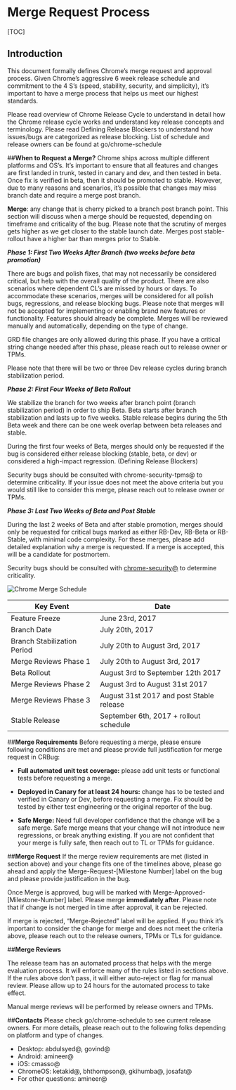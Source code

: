 # Merge Request Process
[TOC]

## **Introduction**


This document formally defines Chrome’s merge request and approval process.
Given Chrome’s aggressive 6 week release schedule and commitment to the 4 S’s
(speed, stability, security, and simplicity), it’s important to have a merge
process that helps us meet our highest standards.

Please read overview of Chrome Release Cycle to understand in detail how the
Chrome release cycle works and understand key release concepts and terminology.
Please read Defining Release Blockers to understand how issues/bugs are
categorized as release blocking. List of schedule and release owners can be
found at go/chrome-schedule


##**When to Request a Merge?**
Chrome ships across multiple different platforms and OS’s. It’s important to
ensure that all features and changes are first landed in trunk, tested in
canary and dev, and then tested in beta. Once fix is verified in beta, then it
should be promoted to stable. However, due to many reasons and scenarios, it’s
possible that changes may miss branch date and require a merge post branch.

**Merge**: any change that is cherry picked to a branch post branch point.
This section will discuss when a merge should be requested, depending on
timeframe and criticality of the bug. Please note that the scrutiny of merges
gets higher as we get closer to the stable launch date. Merges post
stable-rollout have a higher bar than merges prior to Stable.

***Phase 1: First Two Weeks After Branch (two weeks before beta promotion)***

There are bugs and polish fixes, that may not necessarily be considered
critical, but help with the overall quality of the product. There are also
scenarios where dependent CL’s are missed by hours or days. To accommodate
these scenarios, merges will be considered for all polish bugs, regressions,
and release blocking bugs. Please note that merges will not be accepted for
implementing or enabling brand new features or functionality. Features
should already be complete. Merges will be reviewed manually and
automatically, depending on the type of change.

GRD file changes are only allowed during this phase. If you have a critical 
string change needed after this phase, please reach out to release owner or
TPMs.

Please note that there will be two or three Dev release cycles during
branch stabilization period.
      
***Phase 2: First Four Weeks of Beta Rollout***

We stabilize the branch for two weeks after branch point (branch
stabilization period) in order to ship Beta. Beta starts after branch
stabilization and lasts up to five weeks. Stable release begins during
the 5th Beta week and there can be one week overlap between beta releases
and stable.
        
During the first four weeks of Beta, merges should only be requested if
the bug is considered either release blocking (stable, beta, or dev) or
considered a high-impact regression. (Defining Release Blockers)
         
Security bugs should be consulted with chrome-security-tpms@ to
determine criticality. If your issue does not meet the above criteria
but you would still like to consider this merge, please reach out to
release owner or TPMs.
          
 ***Phase 3: Last Two Weeks of Beta and Post Stable***

During the last 2 weeks of Beta and after stable promotion, merges
should only be requested for critical bugs marked as either RB-Dev,
RB-Beta or RB-Stable, with minimal code complexity. For these merges,
please add detailed explanation why a merge is requested. If a merge
is accepted, this will be a candidate for postmortem. 
           
Security bugs should be consulted with [chrome-security@](chrome-security@google.com)
to determine criticality.

![Chrome Merge Schedule](../images/chrome_merge_schedule.png)

Key Event  | Date
------- | --------
Feature Freeze | June 23rd, 2017
Branch Date | July 20th, 2017
Branch Stabilization Period | July 20th to August 3rd, 2017
Merge Reviews Phase 1 | July 20th to August 3rd, 2017
Beta Rollout | August 3rd to September 12th 2017
Merge Reviews Phase 2 | August 3rd to August 31st 2017
Merge Reviews Phase 3 | August 31st 2017 and post Stable release
Stable Release | September 6th, 2017 + rollout schedule

##**Merge Requirements**
Before requesting a merge, please ensure following conditions are met
and please provide full justification for merge request in CRBug:
*   **Full automated unit test coverage:** please add unit tests or
    functional tests before requesting a merge.

*   **Deployed in Canary for at least 24 hours:** change has to
    be tested and verified in Canary or Dev, before requesting a
    merge. Fix should be tested by either test engineering or the
    original reporter of the bug. 

*   **Safe Merge:** Need full developer confidence that the
    change will be a safe merge. Safe merge means that your
    change will not introduce new regressions, or break
    anything existing. If you are not confident that your
    merge is fully safe, then reach out to TL or TPMs for
    guidance.

##**Merge Request**
If the merge review requirements are met (listed in
section above) and your change fits one of the timelines
above, please go ahead and apply the
Merge-Request-[Milestone Number] label on the bug and
please provide justification in the bug.

Once Merge is approved, bug will be marked with
Merge-Approved-[Milestone-Number] label. Please merge
**immediately after**. Please note that if change is not
merged in time after approval, it can be rejected.

If merge is rejected, “Merge-Rejected” label will be
applied. If you think it’s important to consider the
change for merge and does not meet the criteria above,
please reach out to the release owners, TPMs or TLs for
guidance. 

##**Merge Reviews**

The release team has an automated process that helps
with the merge evaluation process. It will enforce many
of the rules listed in sections above. If the rules
above don’t pass, it will either auto-reject or flag
for manual review. Please allow up to 24 hours for the
automated process to take effect.

Manual merge reviews will be performed by release
owners and TPMs. 

##**Contacts**
Please check go/chrome-schedule to see current release
owners. For more details, please reach out to the
following folks depending on platform and type of
changes.

*  Desktop: abdulsyed@, govind@
*  Android: amineer@
*  iOS: cmasso@
*  ChromeOS: ketakid@, bhthompson@, gkihumba@, josafat@
*  For other questions: amineer@
